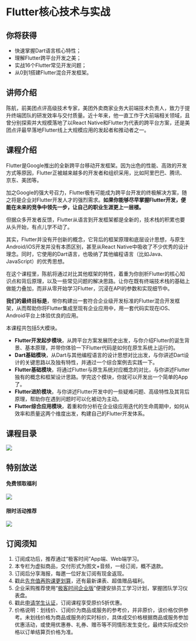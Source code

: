 # Flutter核心技术与实战

## 你将获得

*   快速掌握Dart语言核心特性；
*   理解Flutter跨平台开发之美；
*   实战16个Flutter常见开发问题；
*   从0到1搭建Flutter混合开发框架。

  

## 讲师介绍

陈航，前美团点评高级技术专家，美团外卖商家业务大前端技术负责人，致力于提升终端团队的研发效率与交付质量。近十年来，他一直工作于大前端相关领域，且曾分别探索并大规模落地了以React Native和Flutter为代表的跨平台方案，还是美团点评最早落地Flutter线上大规模应用的发起者和推动者之一。

  

## 课程介绍

Flutter是Google推出的全新跨平台移动开发框架。因为出色的性能、高效的开发方式等原因，Flutter正被越来越多的开发者和组织采用，比如阿里巴巴、腾讯、京东、美团等。

加之Google的强大号召力，Flutter极有可能成为跨平台开发的终极解决方案，随之将是企业对Flutter开发人才的强烈需求。**如果你能够尽早掌握Flutter开发，便能在未来的竞争中领先一步，让自己的职业生涯更上一层楼。**

但据众多开发者反馈，Flutter从语言到开发框架都是全新的，技术栈的积累也要从头开始，有点儿学不动了。

其实，Flutter并没有开创新的概念，它背后的框架原理和底层设计思想，与原生Android/iOS开发并没有本质区别，甚至从React Native中吸收了不少优秀的设计理念。同时，它使用的Dart语言，也吸纳了其他编程语言（比如Java、JavaScript）的优秀思想。

在这个课程里，陈航将通过对比其他框架的特性，着重为你剖析Flutter的核心知识点和背后原理，以及一些常见问题的解决思路。让你在既有终端技术栈的基础上做能力叠加，而非从零开始学习Flutter，沉浸在API的参数和实现细节中。

**我们的最终目标是**，带你构建出一套符合企业级开发标准的Flutter混合开发框架，从而帮助你将Flutter集成至现有企业应用中，用一套代码实现在iOS、Android平台上体验优良的应用。

本课程共包括5大模块。

*   **Flutter开发起步模块**，从跨平台方案发展历史出发，与你介绍Flutter的诞生背景、基本原理，并带你体验一下Flutter代码是如何在原生系统上运行的。
*   **Dart基础模块**，从Dart与其他编程语言的设计思想对比出发，与你讲述Dart设计的关键思路以及独有特性，并通过一个综合案例去实践一下。
*   **Flutter基础模块**，将通过Flutter与原生系统对应概念的对比，与你讲述Flutter独有的概念和框架设计思路。学完这个模块，你就可以开发出一个简单的App了。
*   **Flutter进阶模块**，与你讲述Flutter开发中的一些疑难问题、高级特性及其背后原理，帮助你在遇到问题时可以化被动为主动。
*   **Flutter综合应用模块**，着重和你分析在企业级应用迭代的生命周期中，如何从效率和质量这两个维度出发，构建自己的Flutter开发体系。

  

## 课程目录

![](https://static001.geekbang.org/resource/image/c3/cd/c355bdb495112a372a68e6a218ae8bcd.jpg)

  

## 特别放送

#### 免费领取福利

[![](https://static001.geekbang.org/resource/image/69/dc/69c52d08278a2164dc5b061ba342a5dc.jpg?wh=960x301)](https://time.geekbang.org/article/427012)

  

#### 限时活动推荐

[![](https://static001.geekbang.org/resource/image/67/a0/6720f5d50b4b38abbf867facdef728a0.png?wh=1035x360)](https://shop18793264.m.youzan.com/wscgoods/detail/2fmoej9krasag5p?dc_ps=2913145716543073286.200001)

  

## 订阅须知

1.  订阅成功后，推荐通过“极客时间”App端、Web端学习。
2.  本专栏为虚拟商品，交付形式为图文+音频，一经订阅，概不退款。
3.  订阅后分享海报，每邀一位好友订阅有现金返现。
4.  戳此[先充值再购课更划算](https://shop18793264.m.youzan.com/wscgoods/detail/2fmoej9krasag5p?scan=1&activity=none&from=kdt&qr=directgoods_1541158976&shopAutoEnter=1)，还有最新课表、超值赠品福利。
5.  企业采购推荐使用“[极客时间企业版](https://b.geekbang.org/?utm_source=geektime&utm_medium=columnintro&utm_campaign=newregister&gk_source=2021020901_gkcolumnintro_newregister)”便捷安排员工学习计划，掌握团队学习仪表盘。
6.  戳此[申请学生认证](https://promo.geekbang.org/activity/student-certificate?utm_source=geektime&utm_medium=caidanlan1)，订阅课程享受原价5折优惠。
7.  价格说明：划线价、订阅价为商品或服务的参考价，并非原价，该价格仅供参考。未划线价格为商品或服务的实时标价，具体成交价格根据商品或服务参加优惠活动，或使用优惠券、礼券、赠币等不同情形发生变化，最终实际成交价格以订单结算页价格为准。
